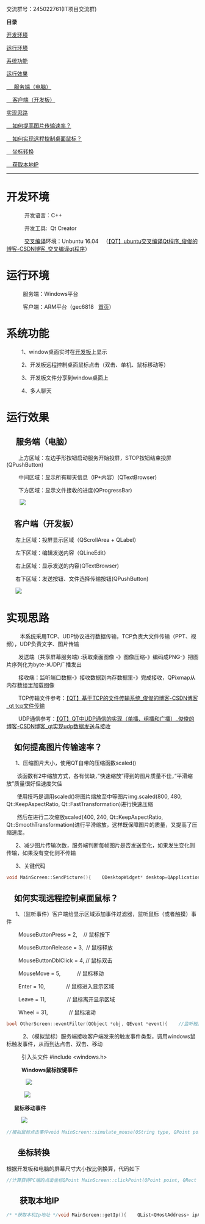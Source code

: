 交流群号：245022761\(IT项目交流群\)

**目录**

[开发环境](#t1)

[运行环境](#t2)

[系统功能](#t3)

[运行效果](#t4)

[     服务端（电脑）](#t5)

[    客户端（开发板）](#t6)

[实现思路](#t7)

[    如何提高图片传输速率？](#t8)

[    如何实现远程控制桌面鼠标？](#t9)

[    坐标转换](#t10)

[    获取本地IP](#t11)

---

# 开发环境

            开发语言：C++

            开发工具:  Qt Creator

            [交叉编译](https://so.csdn.net/so/search?q=%E4%BA%A4%E5%8F%89%E7%BC%96%E8%AF%91&spm=1001.2101.3001.7020)环境：Unbuntu 16.04   （[【QT】ubuntu交叉编译Qt程序\_俊俊的博客-CSDN博客\_交叉编译qt程序](https://blog.csdn.net/qq_40602000/article/details/97287540 "【QT】ubuntu交叉编译Qt程序_俊俊的博客-CSDN博客_交叉编译qt程序")）

# 运行环境

           服务端：Windows平台

           客户端：ARM平台（gec6818   [首页](http://www.gec-lab.com/arm/show/72.html "首页")） 

# 系统功能

          1、window桌面实时在[开发板](https://so.csdn.net/so/search?q=%E5%BC%80%E5%8F%91%E6%9D%BF&spm=1001.2101.3001.7020)上显示

          2、开发板远程控制桌面鼠标点击（双击、单机、鼠标移动等）

          3、开发板文件分享到window桌面上

          4、多人聊天

# 运行效果

##      服务端（电脑）

        上方区域：左边手形按钮启动服务开始投屏，STOP按钮结束投屏\(QPushButton\)

        中间区域：显示所有聊天信息（IP+内容）\(QTextBrowser\)

        下方区域：显示文件接收的进度\(QProgressBar\)

         ![](https://img-blog.csdnimg.cn/20190805192633578.png?x-oss-process=image/watermark,type_ZmFuZ3poZW5naGVpdGk,shadow_10,text_aHR0cHM6Ly9ibG9nLmNzZG4ubmV0L3FxXzQwNjAyMDAw,size_16,color_FFFFFF,t_70)

##     客户端（开发板）

      左上区域：投屏显示区域（QScrollArea + QLabel）

      左下区域：编辑发送内容（QLineEdit）

      右上区域：显示发送的内容\(QTextBrowser\)

      右下区域：发送按钮、文件选择传输按钮\(QPushButton\)

      ![](https://img-blog.csdnimg.cn/20190805193515655.png?x-oss-process=image/watermark,type_ZmFuZ3poZW5naGVpdGk,shadow_10,text_aHR0cHM6Ly9ibG9nLmNzZG4ubmV0L3FxXzQwNjAyMDAw,size_16,color_FFFFFF,t_70)

# 实现思路

         本系统采用TCP、UDP协议进行数据传输，TCP负责大文件传输（PPT、视频），UDP负责文字、图片传输

        发送端（共享屏幕服务端\) :获取桌面图像 \-》图像压缩-》编码成PNG-》把图片序列化为byte-》UDP广播发出

        接收端：监听端口数据-》接收数据到内存数据里-》完成接收，QPixmap从内存数组里加载图像

        TCP传输文件参考：[【QT】基于TCP的文件传输系统\_俊俊的博客-CSDN博客\_qt tcp文件传输](https://blog.csdn.net/qq_40602000/article/details/97786090 "【QT】基于TCP的文件传输系统_俊俊的博客-CSDN博客_qt tcp文件传输")

        UDP通信参考：[【QT】QT中UDP通信的实现（单播、组播和广播）\_俊俊的博客-CSDN博客\_qt实现udp数据发送与接收](https://blog.csdn.net/qq_40602000/article/details/97953305 "【QT】QT中UDP通信的实现（单播、组播和广播）_俊俊的博客-CSDN博客_qt实现udp数据发送与接收")

##     **如何提高图片传输速率？**

      1、压缩图片大小，使用QT自带的压缩函数scaled\(\)

       该函数有2中缩放方式，各有优缺，”快速缩放”得到的图片质量不佳，”平滑缩放”质量很好但速度欠佳

       使用技巧是调用scaled\(\)将图片缩放至中等图片img.scaled\(800, 480, Qt::KeepAspectRatio, Qt::FastTransformation\)进行快速压缩

       然后在进行二次缩放scaled\(400, 240, Qt::KeepAspectRatio, Qt::SmoothTransformation\)进行平滑缩放，这样既保障图片的质量，又提高了压缩速度。

      2、减少图片传输次数，服务端判断每帧图片是否发送变化，如果发生变化则传输，如果没有变化则不传输

      3、关键代码

```cpp
void MainScreen::SendPicture(){    QDesktopWidget* desktop=QApplication::desktop();    QPixmap screen=QPixmap::grabWindow(desktop->winId());//截取桌面    //快速缩放(FastTransformation)、平滑缩放(SmoothTransformation)    //1920x1080    screen = screen.scaled(800, 480, Qt::KeepAspectRatio, Qt::FastTransformation).            scaled(400, 240, Qt::KeepAspectRatio, Qt::SmoothTransformation);     //screen=screen.scaled(320,240,Qt::IgnoreAspectRatio,Qt::SmoothTransformation);    newpixmap = screen;    //图片变化时则发送，否则不发送    if(oldpixmap.toImage()!=newpixmap.toImage())    {        qDebug("图片发生变化");        oldpixmap = newpixmap;        QImage image;        image=newpixmap.toImage();        QByteArray ba;                buffer(&ba);         buffer.open(QIODevice::ReadWrite);        image.save(&buffer,"PNG");        qint64 res;        QHostAddress address;        address.setAddress(ipAddress);        //QHostAddress("192.168.12.208")\QHostAddress::Broadcast        //广播        if((res=this->_Socket->writeDatagram(ba,ba.length(),QHostAddress("192.168.12.208"),ports))!=ba.length()){            //qDebug()<<res<<ba.length();            return;        }    }    else    {          qDebug("图片无变化");    }}
```

##     **如何实现远程控制桌面鼠标？**

      1、（监听事件）客户端给显示区域添加事件过滤器，监听鼠标（或者触摸）事件

        MouseButtonPress = 2,    // 鼠标按下

        MouseButtonRelease = 3,  // 鼠标释放

        MouseButtonDblClick = 4, // 鼠标双击

        MouseMove = 5,           // 鼠标移动

        Enter = 10,              // 鼠标进入显示区域

        Leave = 11,              // 鼠标离开显示区域

        Wheel = 31,              // 鼠标滚动

```cpp
bool OtherScreen::eventFilter(QObject *obj, QEvent *event){    //监听触摸屏的单击事件    if(obj==label)    {        if(event->type()==QEvent::MouseButtonPress)        {                  clicktype = "MouseButtonPress";            qDebug()<<"鼠标按下";            QMouseEvent* qEvent=(QMouseEvent*)event;            sendMessage(qEvent->pos());//将点击坐标点发送至服务端            return true;        }        else if(event->type()==QEvent::MouseButtonRelease)        {            clicktype = "MouseButtonRelease";            qDebug()<<"鼠标释放";            QMouseEvent* qEvent=(QMouseEvent*)event;            sendMessage(qEvent->pos());//将点击坐标点发送至服务端            return true;        }        else if(event->type()==QEvent::MouseButtonDblClick)        {            clicktype = "MouseButtonDblClick";            qDebug()<<"鼠标双击";            QMouseEvent* qEvent=(QMouseEvent*)event;            sendMessage(qEvent->pos());//将点击坐标点发送至服务端            return true;        }        else if(event->type()==QEvent::Enter)        {            clicktype = "Enter";            qDebug()<<"鼠标进入";            QMouseEvent* qEvent=(QMouseEvent*)event;            sendMessage(qEvent->pos());//将点击坐标点发送至服务端            return true;        }        else if(event->type()==QEvent::Leave)        {            clicktype = "Leave";            qDebug()<<"鼠标离开";            QMouseEvent* qEvent=(QMouseEvent*)event;            sendMessage(qEvent->pos());//将点击坐标点发送至服务端            return true;        }        else if(event->type()==QEvent::MouseMove)        {            clicktype = "MouseMove";            qDebug()<<"鼠标移动";            QMouseEvent* qEvent=(QMouseEvent*)event;            sendMessage(qEvent->pos());//将点击坐标点发送至服务端            return true;        }        else if(event->type()==QEvent::Wheel)        {            clicktype = "MouseMove";            qDebug()<<"鼠标滚动";            QMouseEvent* qEvent=(QMouseEvent*)event;            sendMessage(qEvent->pos());//将点击坐标点发送至服务端            return true;        }        else if(event->type()==QEvent::HoverEnter)        {            clicktype = "MouseMove";            qDebug()<<"鼠标光标进入一个悬停小部件";            QMouseEvent* qEvent=(QMouseEvent*)event;            sendMessage(qEvent->pos());//将点击坐标点发送至服务端            return true;        }        else        {            clicktype = " ";            return false;        }    }    else    {        return OtherScreen::eventFilter(obj,event);    }}
```

           2、（模拟鼠标）服务端接收客户端发来的触发事件类型，调用windows鼠标触发事件，从而到达点击、双击、移动

          引入头文件 #include \<windows.h>

          **Windows鼠标按键事件**

             ![](https://img-blog.csdnimg.cn/20190805203537899.png)

            ![](https://imgconvert.csdnimg.cn/aHR0cHM6Ly9ub3RlLnlvdWRhby5jb20veXdzL3B1YmxpYy9yZXNvdXJjZS81MDEyNjBkYzNlMGM0OTJmZDRiZmNiYWFhODBiODIzNy94bWxub3RlL0E4NThGMzk1NTE5QTQ5RTNCRENDMTMwMjgxNUMzODM1LzVDM0JFQjNEMjYyQzQ5MEVCNzhFQkI1RkY0MjhFMjgzLzMyODM0)

     **鼠标移动事件**

          ![](https://imgconvert.csdnimg.cn/aHR0cHM6Ly9ub3RlLnlvdWRhby5jb20veXdzL3B1YmxpYy9yZXNvdXJjZS81MDEyNjBkYzNlMGM0OTJmZDRiZmNiYWFhODBiODIzNy94bWxub3RlL0E4NThGMzk1NTE5QTQ5RTNCRENDMTMwMjgxNUMzODM1LzZBMzRFMjk1NkJEQzQ2MTRCMzdERThEMEZERjUzN0UwLzMyODMx)

```cpp
//模拟鼠标点击事件void MainScreen::simulate_mouse(QString type, QPoint point){    //鼠标按下    if(type == "MouseButtonPress")    {        qDebug()<<"鼠标按下"<<point;        ::mouse_event(MOUSEEVENTF_LEFTDOWN|MOUSEEVENTF_LEFTUP,point.x(),point.y(),0,0);    }    //鼠标进去和离开    else if(type == "Enter")    {        //SetCursorPos(point.x(),point.y());//设置鼠标位置，跟随开发板的触摸位置        qDebug()<<"鼠标进入"<<point;    }    //鼠标移动    else if(type == "MouseMove")    {        SetCursorPos(point.x(),point.y());        ::mouse_event(MOUSEEVENTF_LEFTDOWN,0,0,0,0);        ::mouse_event(MOUSEEVENTF_MOVE,0,0,0,0);        qDebug()<<"鼠标移动"<<point;    }    else    {        SetCursorPos(point.x(),point.y());//设置鼠标位置，跟随开发板的触摸位置    }}
```

##       坐标转换

根据开发板和电脑的屏幕尺寸大小按比例换算，代码如下

```cpp
//计算获得PC端的点击坐标QPoint MainScreen::clickPoint(QPoint point, QRect size){    QRect rect;    QPoint click;    rect=QApplication::desktop()->screenGeometry();    qDebug()<<rect;    click.setX(rect.width()*((float)point.x()/(float)size.width()));    click.setY(rect.height()*((float)point.y()/(float)size.height()));    //qDebug()<<"转换："<<click;    ui->textBrowser->append("<font color=gray>坐标：x->"                            + QString::number(click.x())                            + "  y->"                            + QString::number(click.y())                            + "\r\n</font>");    return click;}
```

##        获取本地IP

```cpp
/* *获取本机Ip地址 */void MainScreen::getIp(){    QList<QHostAddress> ipAddressesList = QNetworkInterface::allAddresses();    // use the first non-localhost IPv4 address    for (int i = 0; i < ipAddressesList.size(); ++i) {        if (ipAddressesList.at(i) != QHostAddress::LocalHost &&            ipAddressesList.at(i).toIPv4Address()) {            ipAddress = ipAddressesList.at(i).toString();            break;        }    }    // if we did not find one, use IPv4 localhost    if (ipAddress.isEmpty())        ipAddress = QHostAddress(QHostAddress::LocalHost).toString();    qDebug()<<"IP为："<<ipAddress;}
```
